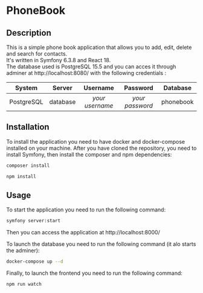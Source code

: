 # PhoneBook

## Description

This is a simple phone book application that allows you to add, edit, delete and search for contacts.  
It's written in Symfony 6.3.8 and React 18.  
The database used is PostgreSQL 15.5 and you can acces it through adminer at http://localhost:8080/ with the following
credentials :  

| System | Server |   Username    |   Password    | Database |
| :----: | :----: |:-------------:|:-------------:| :------: |
| PostgreSQL | database | _your username_ | _your password_ | phonebook |


## Installation

To install the application you need to have docker and docker-compose installed on your machine.
After you have cloned the repository, you need to install Symfony, then install the composer and npm dependencies:

```bash
composer install
```

```bash
npm install
```

## Usage

To start the application you need to run the following command:

```bash
symfony server:start
```

Then you can access the application at http://localhost:8000/

To launch the database you need to run the following command (it alo starts the adminer):

```bash
docker-compose up --d
```

Finally, to launch the frontend you need to run the following command:

```bash
npm run watch
```